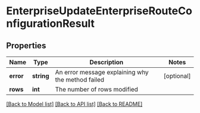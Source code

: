 # EnterpriseUpdateEnterpriseRouteConfigurationResult

## Properties
Name | Type | Description | Notes
------------ | ------------- | ------------- | -------------
**error** | **string** | An error message explaining why the method failed | [optional] 
**rows** | **int** | The number of rows modified | 

[[Back to Model list]](../README.md#documentation-for-models) [[Back to API list]](../README.md#documentation-for-api-endpoints) [[Back to README]](../README.md)


